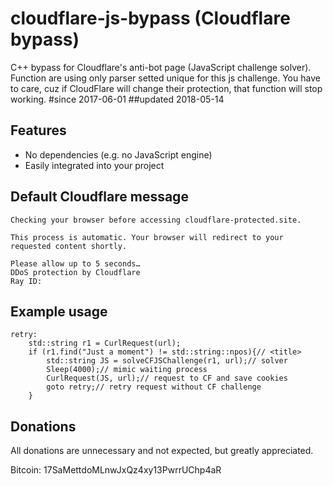 # cloudflare-js-bypass (Cloudflare bypass)
C++ bypass for Cloudflare's anti-bot page (JavaScript challenge solver). 
Function are using only parser setted unique for this js challenge.
You have to care, cuz if CloudFlare will change their protection, that function will stop working.
#since 2017-06-01 ##updated 2018-05-14

## Features
- No dependencies (e.g. no JavaScript engine)
- Easily integrated into your project

## Default Cloudflare message
```
Checking your browser before accessing cloudflare-protected.site.

This process is automatic. Your browser will redirect to your requested content shortly.

Please allow up to 5 seconds…
DDoS protection by Cloudflare
Ray ID: 
```

## Example usage
```
retry:
	std::string r1 = CurlRequest(url);
	if (r1.find("Just a moment") != std::string::npos){// <title>
		std::string JS = solveCFJSChallenge(r1, url);// solver
		Sleep(4000);// mimic waiting process
		CurlRequest(JS, url);// request to CF and save cookies
		goto retry;// retry request without CF challenge
	}
```

## Donations
All donations are unnecessary and not expected, but greatly appreciated.

Bitcoin: 17SaMettdoMLnwJxQz4xy13PwrrUChp4aR
